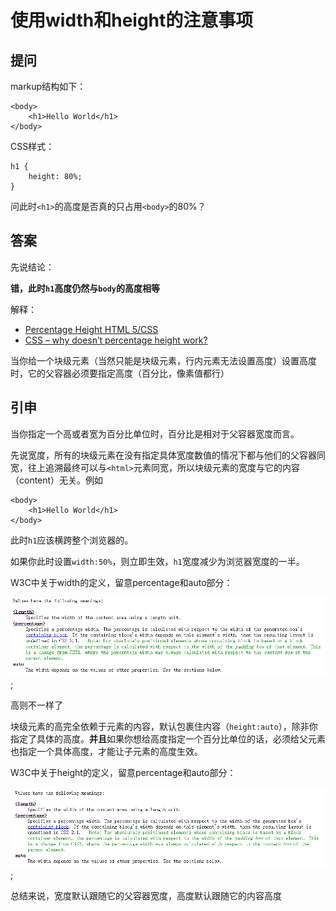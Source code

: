 # 使用width和height的注意事项

## 提问

markup结构如下：

```
<body>
	<h1>Hello World</h1>
</body>
```

CSS样式：

```
h1 {
	height: 80%;
}
```

问此时`<h1>`的高度是否真的只占用`<body>`的80%？

## 答案

先说结论：

**错，此时`h1`高度仍然与`body`的高度相等**

解释：

- [Percentage Height HTML 5/CSS](http://stackoverflow.com/questions/1622027/percentage-height-html-5-css)
- [CSS – why doesn’t percentage height work?](http://stackoverflow.com/questions/5657964/css-why-doesn-t-percentage-height-work)

当你给一个块级元素（当然只能是块级元素，行内元素无法设置高度）设置高度时，它的父容器必须要指定高度（百分比，像素值都行）

## 引申

当你指定一个高或者宽为百分比单位时，百分比是相对于父容器宽度而言。

先说宽度，所有的块级元素在没有指定具体宽度数值的情况下都与他们的父容器同宽，往上追溯最终可以与`<html>`元素同宽，所以块级元素的宽度与它的内容（content）无关。例如

```
<body>
	<h1>Hello World</h1>
</body>
```
此时`h1`应该横跨整个浏览器的。

如果你此时设置`width:50%`，则立即生效，`h1`宽度减少为浏览器宽度的一半。

W3C中关于width的定义，留意percentage和auto部分：

![w3c-define-width](./images/w3c-define-width.png);

高则不一样了

块级元素的高完全依赖于元素的内容，默认包裹住内容（`height:auto`），除非你指定了具体的高度。**并且**如果你想给高度指定一个百分比单位的话，必须给父元素也指定一个具体高度，才能让子元素的高度生效。

W3C中关于height的定义，留意percentage和auto部分：

![w3c-define-height](./images/w3c-define-height.png);

总结来说，宽度默认跟随它的父容器宽度，高度默认跟随它的内容高度